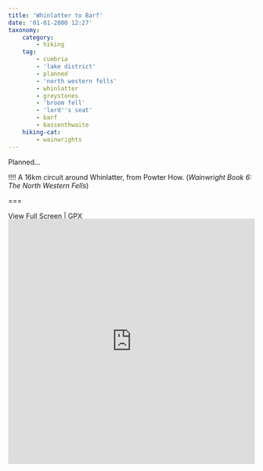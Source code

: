 ```yaml
---
title: 'Whinlatter to Barf'
date: '01-01-2000 12:27'
taxonomy:
    category:
        - hiking
    tag:
        - cumbria
        - 'lake district'
        - planned
        - 'north western fells'
        - whinlatter
        - greystones
        - 'broom fell'
        - 'lord''s seat'
        - barf
        - bassenthwaite
    hiking-cat:
        - wainwrights
---
```


Planned...

!!!! A 16km circuit around Whinlatter, from Powter How. (*Wainwright Book 6: The North Western Fells*)

===

[View Full Screen](https://map.mootparadox.com/full/whinlatter-plan) | [GPX](https://map.mootparadox.com/gpx/whinlatter-plan)  
<p><iframe src="https://map.mootparadox.com/embed/whinlatter-plan" height="500" width="100%" style="border:none; margin-top:-1.2em;"></iframe></p>